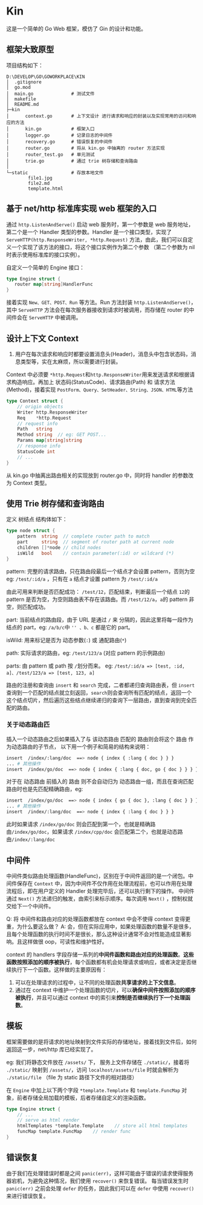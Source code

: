 # Kin

这是一个简单的 Go Web 框架，模仿了 Gin 的设计和功能。

## 框架大致原型

项目结构如下：

```shell
D:\DEVELOP\GO\GOWORKPLACE\KIN
│  .gitignore
│  go.mod
│  main.go				# 测试文件
│  makefile
│  README.md
├─kin
│      context.go		# 上下文设计 进行请求和响应的封装以及实现常用的访问和响应的方法
│      kin.go			# 框架入口
│      logger.go		# 记录日志的中间件
│      recovery.go		# 错误恢复的中间件
│      router.go		# 将从 kin.go 中抽离的 router 方法实现
│      router_test.go	# 单元测试
│      trie.go			# 通过 trie 树存储和查询路由
│
└─static				# 存放本地文件
        file1.jpg
        file2.md
        template.html
```

## 基于 net/http 标准库实现 web 框架的入口

通过 `http.ListenAndServe()` 启动 web 服务时，第一个参数是 web 服务地址，第二个是一个 Handler 类型的参数。Handler 是一个接口类型，实现了 `ServeHTTP(http.ResponseWriter, *http.Request)` 方法，由此，我们可以自定义一个实现了该方法的接口，将这个接口实例作为第二个参数 （第二个参数为 nil 时表示使用标准库的接口实例）。

自定义一个简单的 Engine 接口：

```go
type Engine struct {
   router map[string]HandlerFunc
}
```

接着实现 `New、GET、POST、Run` 等方法。Run 方法封装 `http.ListenAndServe()`，其中 `ServeHTTP` 方法会在每次服务器接收到请求时被调用，而存储在 router 的中间件会在 `ServeHTTP` 中被调用。

## 设计上下文 Context

1. 用户在每次请求和响应时都要设置消息头(Header)，消息头中包含状态码，消息类型等，实在太麻烦，所以需要进行封装。

Context 中必须要 `*http.Request`和`http.ResponseWriter`用来发送请求和根据请求构造响应。再加上 状态码(StatusCode)、请求路由(Path) 和 请求方法 (Method)，接着实现 `PostForm、Query、SetHeader、String、JSON、HTML`等方法

```go
type Context struct {
	// origin objects
	Writer http.ResponseWriter
	Req    *http.Request
	// request info
	Path   string
	Method string  // eg: GET POST...
	Params map[string]string
	// response info
	StatusCode int
	// ...
}
```

从 kin.go 中抽离出路由相关的实现放到 router.go 中，同时将 handler 的参数改为 Context 类型。

## 使用 Trie 树存储和查询路由

定义 树结点 结构体如下：

```go
type node struct {
	pattern  string  // complete router path to match
	part     string  // segment of router path at current node
	children []*node // child nodes
	isWild   bool    // contain parameter(:id) or wildcard (*)
}
```

pattern: 完整的请求路由，只在路由段最后一个结点才会设置 pattern，否则为空 eg: `/test/:id/a` ，只有在 `a` 结点才设置 pattern 为 `/test/:id/a`

由此可用来判断是否匹配成功： `/test/12`，匹配结束，判断最后一个结点 `12`的 pattern 是否为空，为空则路由表不存在该路由。而 `/test/12/a`，`a`的 pattern 非空，则匹配成功。

part: 当前结点的路由段，由于 URL 是通过 `/` 来 分隔的，因此这里将每一段作为结点的 part，eg: `/a/b/c`中 `'' 、b、c` 都是它的 part。

isWild: 用来标记是否为 动态参数(`:`) 或 通配路由(`*`)

path: 实际请求的路由，eg: `/test/123/a` (对应 pattern 的示例路由)

parts: 由 pattern 或 path 按 `/`划分而来。 eg: `/test/:id/a => [test, :id, a]、/test/123/a => [test, 123, a]`

路由的注册和查询由 `insert` 和 `search` 完成，二者都递归查询路由表，但 `insert`查询到一个匹配的结点就立刻返回，`search`则会查询所有匹配的结点，返回一个这个结点切片，然后遍历这些结点继续递归的查询下一层路由，直到查询到完全匹配的路由。

### 关于动态路由匹

插入一个动态路由之后如果插入了与 该动态路由 匹配的 路由则会将这个 路由 作为动态路由的子节点， 以下用一个例子和简易的结构来说明：

```bash
insert  /index/:lang/doc  ==> node { index { :lang { doc } } }
... # 其他操作
insert  /index/go/doc  ==> node { index { :lang { doc, go { doc } } } }
```

对于在 动态路由 前插入的 路由 则不会自动归为 动态路由一组，而且在查询匹配路由时也是先匹配精确路由，eg:

```bash
insert  /index/go/doc  ==> node { index { go { doc }, :lang { doc } } }
... # 其他操作
insert  /index/:lang/doc  ==> node { index { :lang { doc } } }
```

此时如果请求 `/index/go/doc` 则会匹配到第一个，也就是精确路由`/index/go/doc`，如果请求 `/index/cpp/doc` 会匹配第二个，也就是动态路由`/index/:lang/doc`

## 中间件

中间件类似路由处理函数(HandleFunc)，区别在于中间件返回的是一个闭包。中间件保存在 `Context` 中，因为中间件不仅作用在处理流程前，也可以作用在处理流程后，即在用户定义的 Handler 处理完毕后，还可以执行剩下的操作。
中间件通过 `Next()` 方法递归的触发，由索引来标示顺序。每次调用 `Next()` ，控制权就交给下一个中间件。

Q: 将 中间件和路由对应的处理函数都放在 context 中会不使得 context 变得更重，为什么要这么做？
A: 会，但在实际应用中，如果处理函数的数量不是很多，且每个处理函数的执行时间不是很长，那么这种设计通常不会对性能造成显著影响。且这样做很 oop，可读性和维护性好。

context 的 handlers 字段存储一系列的**中间件函数和路由对应的处理函数**。**这些函数按照添加的顺序被执行**，每个函数都有机会处理请求或响应，或者决定是否继续执行下一个函数。这样做的主要原因有：

1. 可以在处理请求的过程中，让不同的处理函数**共享请求的上下文信息**。
2. 通过在 context 中维护一个处理函数的切片，可以**确保中间件按照添加的顺序被执行**，并且可以通过 context 中的索引来**控制是否继续执行下一个处理函数**。

## 模板

框架需要做的是将请求的地址映射到文件实际的存储地址，接着找到文件后，如何返回这一步，net/http 库已经实现了。

eg: 我们将静态文件放在 `/assets/` 下， 服务上文件存储在 `./static/`，接着将 `./static/` 映射到 `/assets/`，访问 `localhost/assets/file` 时就会解析为 `./static/file` （file 为 static 路径下文件的相对路径）

在 `Engine` 中加上以下两个字段 `*template.Template` 和 `template.FuncMap` 对象，前者存储全局加载的模板，后者存储自定义的渲染函数。

```go
type Engine struct {
	// ...
	// serve as html render
	htmlTemplates *template.Template	// store all html templates
	funcMap template.FuncMap	// render func
}
```

## 错误恢复

由于我们在处理错误时都是之间 `panic(err)`，这样可能由于错误的请求使得服务器宕机，为避免这种情况，我们使用 `recover()` 来恢复错误。
每当错误发生时 `panic(err)` 之前会处理 `defer` 的任务，因此我们可以在 `defer` 中使用 `recover()` 来进行错误恢复。
